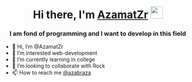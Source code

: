 <h1 align="center">Hi there, I'm <a href="" target="_blank">AzamatZr</a> 
<img src="https://github.com/blackcater/blackcater/raw/main/images/Hi.gif" height="32"/></h1>
<h3 align="center">I am fond of programming and I want to develop in this field</h3>

- 👋 Hi, I’m @AzamatZr
- 👀 I’m interested web-development
- 🌱 I’m currently learning in college
- 💞️ I’m looking to collaborate with Rock
- 📫 How to reach me [@azabraza](https://t.me/azabraza) 
